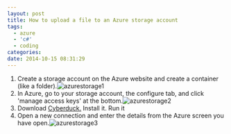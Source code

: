 ```yaml
---
layout: post
title: How to upload a file to an Azure storage account
tags:
  - azure
  - 'c#'
  - coding
categories:
date: 2014-10-15 08:31:29
---
```


1.  Create a storage account on the Azure website and create a container (like a folder).![azurestorage1](azurestorage1.png)
2.  In Azure, go to your storage account, the configure tab, and click 'manage access keys' at the bottom.![azurestorage2](azurestorage2.png)
3.  Download [Cyberduck.](https://cyberduck.io/ "Cyberduck") Install it. Run it
4.  Open a new connection and enter the details from the Azure screen you have open.![azurestorage3](azurestorage3.png)
